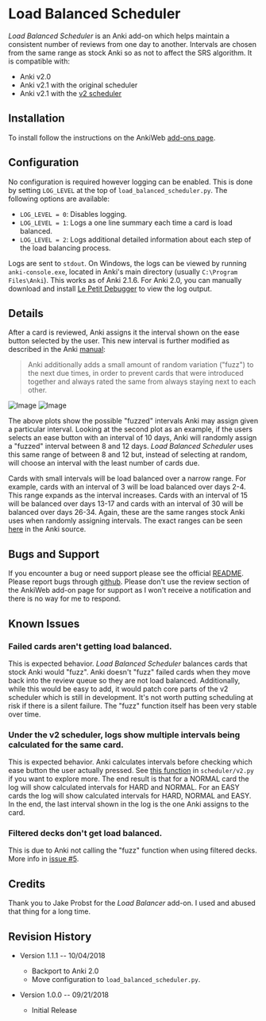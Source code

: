 # Load Balanced Scheduler

*Load Balanced Scheduler* is an Anki add-on which helps maintain a consistent number of reviews from one day to another.  Intervals are chosen from the same range as stock Anki so as not to affect the SRS algorithm. It is compatible with:
* Anki v2.0
* Anki v2.1 with the original scheduler
* Anki v2.1 with the [v2 scheduler](https://faqs.ankiweb.net/the-anki-2.1-scheduler.html)

## Installation

To install follow the instructions on the AnkiWeb [add-ons page](https://ankiweb.net/shared/info/208879074).

## Configuration

No configuration is required however logging can be enabled.  This is done by setting `LOG_LEVEL` at the top of `load_balanced_scheduler.py`.  The following options are available:

* `LOG_LEVEL = 0`: Disables logging.
* `LOG_LEVEL = 1`: Logs a one line summary each time a card is load balanced.
* `LOG_LEVEL = 2`: Logs additional detailed information about each step of the load balancing process.

Logs are sent to `stdout`.  On Windows, the logs can be viewed by running `anki-console.exe`, located in Anki's main directory (usually `C:\Program Files\Anki`).  This works as of Anki 2.1.6.  For Anki 2.0, you can manually download and install [Le Petit Debugger](https://github.com/lovac42/Le_Petit_Debugger) to view the log output.

## Details

After a card is reviewed, Anki assigns it the interval shown on the ease button selected by the user.  This new interval is further modified as described in the Anki [manual](https://docs.ankiweb.net/studying.html#due-counts-and-fuzz-factor):

> Anki additionally adds a small amount of random variation ("fuzz") to the next due times, in order to prevent cards that were introduced together and always rated the same from always staying next to each other.

![Image](https://raw.githubusercontent.com/xquercus/load-balanced-scheduler/master/tools/plot120.png)
![Image](https://raw.githubusercontent.com/xquercus/load-balanced-scheduler/master/tools/plot15.png)

The above plots show the possible "fuzzed" intervals Anki may assign given a particular interval.  Looking at the second plot as an example, if the users selects an ease button with an interval of 10 days, Anki will randomly assign a "fuzzed" interval between 8 and 12 days.  *Load Balanced Scheduler* uses this same range of between 8 and 12 but, instead of selecting at random, will choose an interval with the least number of cards due.

Cards with small intervals will be load balanced over a narrow range.  For example, cards with an interval of 3 will be load balanced over days 2-4.  This range expands as the interval increases.  Cards with an interval of 15 will be balanced over days 13-17 and cards with an interval of 30 will be balanced over days 26-34.  Again, these are the same ranges stock Anki uses when randomly assigning intervals.  The exact ranges can be seen [here](https://github.com/ankitects/anki/blob/9f0929db32aaa9b589af20d7c8abb1a433e76cff/pylib/anki/scheduler/v2.py#L931-L944) in the Anki source.

## Bugs and Support

If you encounter a bug or need support   please see the official [README](https://github.com/xquercus/load-balanced-scheduler). Please report bugs through [github](https://github.com/xquercus/load-balanced-scheduler/issues).  Please don't use the review section of the AnkiWeb add-on page for support as I won't receive a notification and there is no way for me to respond.

## Known Issues

### Failed cards aren't getting load balanced.

This is expected behavior.  *Load Balanced Scheduler* balances cards that stock Anki would "fuzz".  Anki doesn't "fuzz" failed cards when they move back into the review queue so they are not load balanced. Additionally, while this would be easy to add, it would patch core parts of the v2 scheduler which is still in development.  It's not worth putting scheduling at risk if there is a silent failure.  The "fuzz" function itself has been very stable over time.

### Under the v2 scheduler, logs show multiple intervals being calculated for the same card.

This is expected behavior. Anki calculates intervals before checking which ease button the user actually pressed.  See [this function](https://github.com/ankitects/anki/blob/9f0929db32aaa9b589af20d7c8abb1a433e76cff/pylib/anki/scheduler/v2.py#L904-L925) in `scheduler/v2.py` if you want to explore more.  The end result is that for a NORMAL card the log will show calculated intervals for HARD and NORMAL.  For an EASY cards the log will show calculated intervals for HARD, NORMAL and EASY. In the end, the last interval shown in the log is the one Anki assigns to the card.

### Filtered decks don't get load balanced.

This is due to Anki not calling the "fuzz" function when using filtered decks. More info in [issue #5](https://github.com/xquercus/load-balanced-scheduler/issues/5#issuecomment-438806514).

## Credits
    
Thank you to Jake Probst for the *Load Balancer* add-on. I used and abused that thing for a long time. 

## Revision History

* Version 1.1.1 -- 10/04/2018
  * Backport to Anki 2.0
  * Move configuration to `load_balanced_scheduler.py`.


* Version 1.0.0 -- 09/21/2018
  * Initial Release